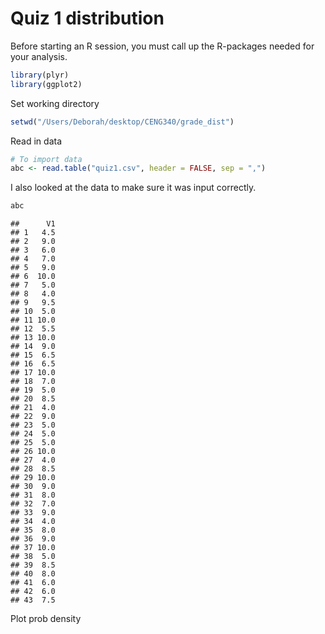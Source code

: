 Quiz 1 distribution
========================================================
Before starting an R session, you must call up the R-packages needed for your analysis.


```r
library(plyr)
library(ggplot2)
```


Set working directory

```r
setwd("/Users/Deborah/desktop/CENG340/grade_dist")
```


Read in data

```r
# To import data
abc <- read.table("quiz1.csv", header = FALSE, sep = ",")
```


I also looked at the data to make sure it was input correctly.


```r
abc
```

```
##      V1
## 1   4.5
## 2   9.0
## 3   6.0
## 4   7.0
## 5   9.0
## 6  10.0
## 7   5.0
## 8   4.0
## 9   9.5
## 10  5.0
## 11 10.0
## 12  5.5
## 13 10.0
## 14  9.0
## 15  6.5
## 16  6.5
## 17 10.0
## 18  7.0
## 19  5.0
## 20  8.5
## 21  4.0
## 22  9.0
## 23  5.0
## 24  5.0
## 25  5.0
## 26 10.0
## 27  4.0
## 28  8.5
## 29 10.0
## 30  9.0
## 31  8.0
## 32  7.0
## 33  9.0
## 34  4.0
## 35  8.0
## 36  9.0
## 37 10.0
## 38  5.0
## 39  8.5
## 40  8.0
## 41  6.0
## 42  6.0
## 43  7.5
```


Plot prob density



